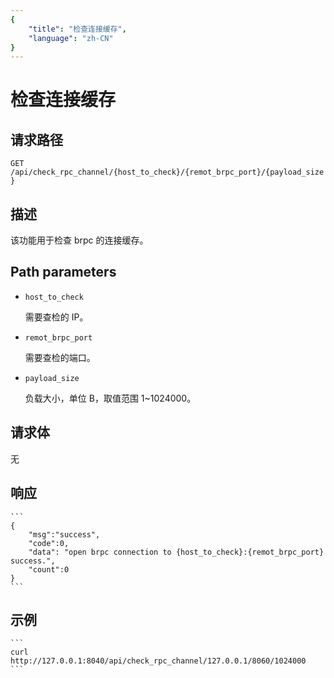 ```yaml
---
{
    "title": "检查连接缓存",
    "language": "zh-CN"
}
---
```


# 检查连接缓存

## 请求路径

`GET /api/check_rpc_channel/{host_to_check}/{remot_brpc_port}/{payload_size}`

## 描述

该功能用于检查 brpc 的连接缓存。

## Path parameters

* `host_to_check`

    需要查检的 IP。

* `remot_brpc_port`

    需要查检的端口。

* `payload_size`

    负载大小，单位 B，取值范围 1~1024000。

## 请求体

无

## 响应

    ```
    {
        "msg":"success",
        "code":0,
        "data": "open brpc connection to {host_to_check}:{remot_brpc_port} success.",
        "count":0
    }
    ```
## 示例


    ```
    curl http://127.0.0.1:8040/api/check_rpc_channel/127.0.0.1/8060/1024000
    ```

